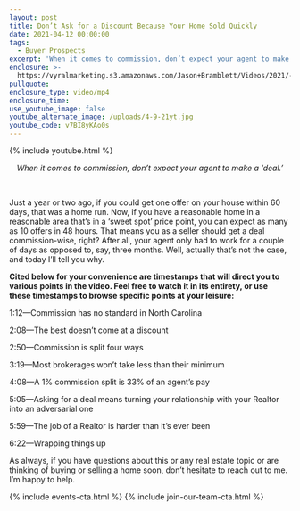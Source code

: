 ```yaml
---
layout: post
title: Don’t Ask for a Discount Because Your Home Sold Quickly
date: 2021-04-12 00:00:00
tags:
  - Buyer Prospects
excerpt: 'When it comes to commission, don’t expect your agent to make a ‘deal.’'
enclosure: >-
  https://vyralmarketing.s3.amazonaws.com/Jason+Bramblett/Videos/2021/-+Jason+Bramblett+Real+Estate+(1).mp4
pullquote:
enclosure_type: video/mp4
enclosure_time:
use_youtube_image: false
youtube_alternate_image: /uploads/4-9-21yt.jpg
youtube_code: v7BI8yKAo0s
---
```

{% include youtube.html %}

<center><em>When it comes to commission, don&rsquo;t expect your agent to make a &lsquo;deal.&rsquo;</em></center>

&nbsp;

Just a year or two ago, if you could get one offer on your house within 60 days, that was a home run. Now, if you have a reasonable home in a reasonable area that’s in a ‘sweet spot’ price point, you can expect as many as 10 offers in 48 hours. That means you as a seller should get a deal commission-wise, right? After all, your agent only had to work for a couple of days as opposed to, say, three months. Well, actually that’s not the case, and today I’ll tell you why.&nbsp;

**Cited below for your convenience are timestamps that will direct you to various points in the video. Feel free to watch it in its entirety, or use these timestamps to browse specific points at your leisure:**

1:12—Commission has no standard in North Carolina

2:08—The best doesn’t come at a discount&nbsp;

2:50—Commission is split four ways

3:19—Most brokerages won’t take less than their minimum

4:08—A 1% commission split is 33% of an agent’s pay&nbsp;

5:05—Asking for a deal means turning your relationship with your Realtor into an adversarial one

5:59—The job of a Realtor is harder than it’s ever been

6:22—Wrapping things up

As always, if you have questions about this or any real estate topic or are thinking of buying or selling a home soon, don’t hesitate to reach out to me. I’m happy to help.

{% include events-cta.html %} {% include join-our-team-cta.html %}
